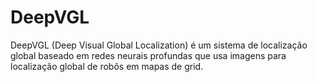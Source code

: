 # DeepVGL

DeepVGL (Deep Visual Global Localization) é um sistema de localização global baseado em redes neurais profundas que usa imagens
para localização global de robôs em mapas de grid.
